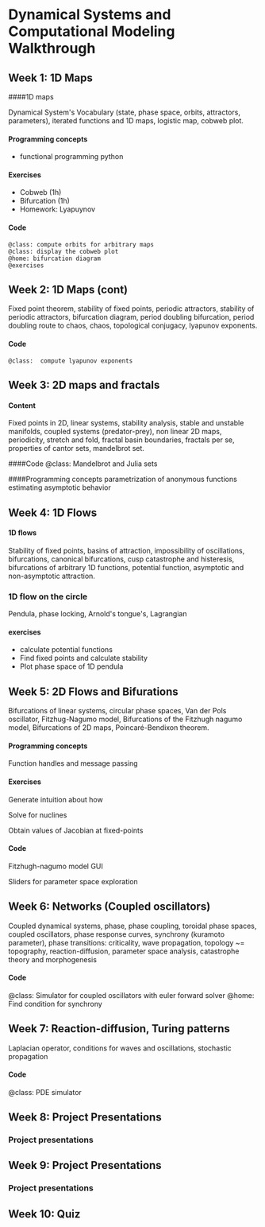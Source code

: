 # Dynamical Systems and Computational Modeling Walkthrough

## Week 1: 1D Maps
####1D maps 

Dynamical System's Vocabulary (state, phase space, orbits, attractors, parameters), iterated functions and 1D maps, logistic map, cobweb plot.

#### Programming concepts

- functional programming python

#### Exercises

- Cobweb (1h)
- Bifurcation (1h)
- Homework: Lyapuynov

####  Code

	@class: compute orbits for arbitrary maps
	@class: display the cobweb plot
	@home: bifurcation diagram
	@exercises

## Week 2: 1D Maps (cont)

Fixed point theorem, stability of fixed points, periodic attractors, stability of periodic attractors, bifurcation diagram, period doubling bifurcation, period doubling route to chaos, chaos, topological conjugacy, lyapunov exponents.

#### Code
	@class:  compute lyapunov exponents

## Week 3: 2D maps and fractals

#### Content

Fixed points in 2D, linear systems, stability analysis, stable and unstable manifolds, coupled systems (predator-prey), non linear 2D maps, periodicity, stretch and fold, fractal basin boundaries, fractals per se, properties of cantor sets, mandelbrot set.


####Code
	@class: Mandelbrot and Julia sets

####Programming concepts
parametrization of anonymous functions 
estimating asymptotic behavior


## Week 4: 1D Flows

#### 1D flows

Stability of fixed points, basins of attraction, impossibility of oscillations, bifurcations, canonical bifurcations, cusp catastrophe and histeresis, bifurcations of arbitrary 1D functions, potential function, asymptotic and non-asymptotic attraction.

### 1D flow on the circle

Pendula, phase locking, Arnold's tongue's, Lagrangian

#### exercises
- calculate potential functions
- Find fixed points and calculate stability
- Plot phase space of 1D pendula

## Week 5: 2D Flows and Bifurations

Bifurcations of linear systems, circular phase spaces, Van der Pols oscillator, Fitzhug-Nagumo model, Bifurcations of the Fitzhugh nagumo model, Bifurcations of 2D maps, Poincaré-Bendixon theorem.

#### Programming concepts

Function handles and message passing

#### Exercises

Generate intuition about how 

Solve for nuclines

Obtain values of Jacobian at fixed-points

#### Code

Fitzhugh-nagumo model GUI

Sliders for parameter space exploration

## Week 6:  Networks (Coupled oscillators)
Coupled dynamical systems, phase, phase coupling, toroidal phase spaces, coupled oscillators, phase response curves, synchrony (kuramoto parameter), phase transitions: criticality, wave propagation, topology ~= topography, reaction-diffusion, parameter space analysis, catastrophe theory and morphogenesis

#### Code

@class: Simulator for coupled oscillators with euler forward solver
@home: Find condition for synchrony

## Week 7:  Reaction-diffusion, Turing patterns
Laplacian operator, conditions for waves and oscillations, stochastic propagation

#### Code
@class: PDE simulator

## Week 8: Project Presentations

### Project presentations

## Week 9: Project Presentations

### Project presentations

## Week 10: Quiz
<!--stackedit_data:
eyJoaXN0b3J5IjpbLTk3NDY4ODQ5OF19
-->

